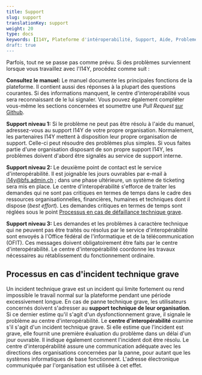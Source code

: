 ```yaml
---
title: Support
slug: support
translationKey: support
weight: 20
type: docs
keywords: [I14Y, Plateforme d'intéroperabilité, Support, Aide, Problemes, Faultes]
draft: true
---
```


Parfois, tout ne se passe pas comme prévu. Si des problèmes surviennent lorsque vous travaillez avec l'I14Y, procédez comme suit :

__Consultez le manuel:__ Le manuel documente les principales fonctions de la plateforme. Il contient aussi des réponses à la plupart des questions courantes. Si des informations manquent, le centre d'interopérabilité vous sera reconnaissant de le lui signaler. Vous pouvez également compléter vous-même les sections concernées et soumettre une _Pull Request_ [sur Github](https://github.com/I14Y-ch/handbook).

__Support niveau 1:__ Si le problème ne peut pas être résolu à l'aide du manuel, adressez-vous au support I14Y de votre propre organisation. Normalement, les partenaires I14Y mettent à disposition leur propre organisation de support. Celle-ci peut résoudre des problèmes plus simples. Si vous faites partie d'une organisation disposant de son propre support I14Y, les problèmes doivent d'abord être signalés au service de support interne.

__Support niveau 2:__ Le deuxième point de contact est le service d'interopérabilité. Il est joignable les jours ouvrables par e-mail à [i14y@bfs.admin.ch](mailto:i14y@bfs.admin.ch) ; dans une phase ultérieure, un système de ticketing sera mis en place. Le centre d'interopérabilité s'efforce de traiter les demandes qui ne sont pas critiques en termes de temps dans le cadre des ressources organisationnelles, financières, humaines et techniques dont il dispose (_best effort_). Les demandes critiques en termes de temps sont réglées sous le point [Processus en cas de défaillance technique grave](#processus-en-cas-dincident-technique-grave).

__Support niveau 3:__ Les demandes et les problèmes à caractère technique qui ne peuvent pas être traités ou résolus par le service d'interopérabilité sont envoyés à l'Office fédéral de l'informatique et de la télécommunication (OFIT). Ces messages doivent obligatoirement être faits par le centre d'interopérabilité. Le centre d'interopérabilité coordonne les travaux nécessaires au rétablissement du fonctionnement ordinaire.

## Processus en cas d'incident technique grave
Un incident technique grave est un incident qui limite fortement ou rend impossible le travail normal sur la plateforme pendant une période excessivement longue. En cas de panne technique grave, les utilisateurs concernés doivent s'adresser au __support technique de leur organisation__. Si ce dernier estime qu'il s'agit d'un dysfonctionnement grave, il signale le problème au centre d'interopérabilité. Le __centre d'interopérabilité__ examine s'il s'agit d'un incident technique grave. Si elle estime que l'incident est grave, elle fournit une première évaluation du problème dans un délai d'un jour ouvrable. Il indique également comment l'incident doit être résolu. Le centre d'interopérabilité assure une communication adéquate avec les directions des organisations concernées par la panne, pour autant que les systèmes informatiques de base fonctionnent. L'adresse électronique communiquée par l'organisation est utilisée à cet effet.